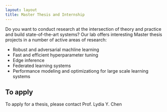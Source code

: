```yaml
---
layout: layout
title: Master Thesis and Internship
---
```


Do you want to conduct research at the intersection of theory and practice and build state-of-the-art systems? Our lab offers interesting Master thesis projects in a number of active areas of research:
- Robust and adversarial machline learning
- Fast and efficient hyperparameter tuning 
- Edge inference
- Federated learning systems
- Performance modeling and optimizationg for large scale learning systems


## To apply

To apply for a thesis, please contact Prof. Lydia Y. Chen
